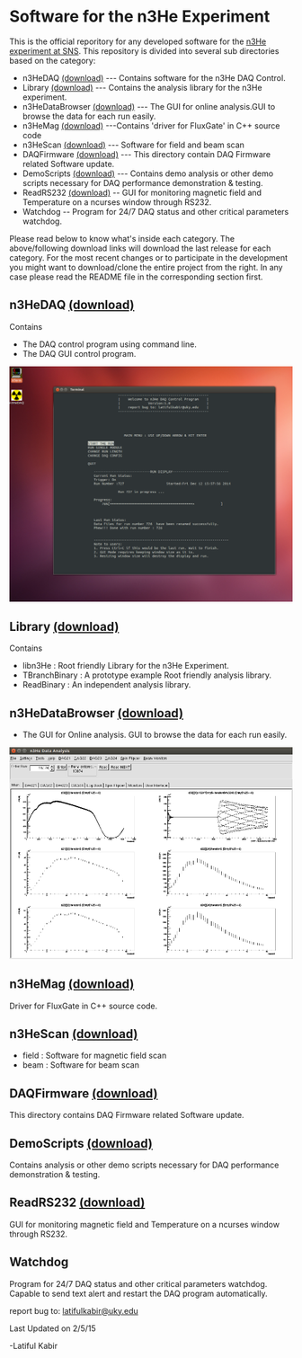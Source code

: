Software for the n3He Experiment
================================== 
This is the official reporitory for any developed software for the [n3He experiment at SNS][1].
This repository is divided into several sub directories based on the category:
* n3HeDAQ [(download)][2] --- Contains software for the n3He DAQ Control.
* Library [(download)][3] --- Contains the analysis library for the n3He experiment.
* n3HeDataBrowser [(download)][4] --- The GUI for online analysis.GUI to browse the data for each run easily.
* n3HeMag [(download)][5] ---Contains 'driver for FluxGate' in C++ source code 
* n3HeScan [(download)][6] --- Software for field and beam scan 
* DAQFirmware [(download)][7] --- This directory contain DAQ Firmware related Software update.
* DemoScripts [(download)][8] --- Contains demo analysis or other demo scripts necessary for DAQ performance demonstration & testing.
* ReadRS232 [(download)][9] -- GUI for monitoring magnetic field and Temperature on a ncurses window through RS232.
* Watchdog  -- Program for 24/7 DAQ status and other critical parameters watchdog.

Please read below to know what's inside each category.
The above/following download links will download the last release for each category. For the most recent changes or to participate in the development you might want to download/clone the entire project from the right. 
In any case please read the README file in the corresponding section first.

n3HeDAQ [(download)][2]
------------------------
Contains
   * The DAQ control program using command line.
   * The DAQ GUI control program.

![](https://raw.githubusercontent.com/latifkabir/n3He_Soft/master/n3HeDAQ/n3HeDAQ_demo.png "n3HeDAQ Control Program")


Library [(download)][3]
------------------------
Contains
   * libn3He : Root friendly Library for the n3He Experiment.
   * TBranchBinary : A prototype example Root friendly analysis library.
   * ReadBinary : An independent analysis library.
   

n3HeDataBrowser [(download)][4]
-------------------------------
   * The GUI for Online analysis. GUI to browse the data for each run easily.

![](https://raw.githubusercontent.com/latifkabir/n3He_Soft/master/n3HeDataBrowser/n3HeData/demo_n3HeDataBrowser.png "n3He Data Browser")


n3HeMag [(download)][5]
-------------------------
 Driver for FluxGate in C++ source code. 


n3HeScan [(download)][6]
--------------------------
  * field : Software for magnetic field scan
  * beam : Software for beam scan

DAQFirmware [(download)][7]
----------------------------
This directory contains DAQ Firmware related Software update.

DemoScripts [(download)][8]
----------------------------
Contains analysis or other demo scripts necessary for DAQ performance demonstration & testing.

ReadRS232 [(download)][9]
---------
GUI for monitoring magnetic field and Temperature on a ncurses window through RS232.

Watchdog
----------
Program for 24/7 DAQ status and other critical parameters watchdog. Capable to send text alert and restart the DAQ program automatically.

report bug to: latifulkabir@uky.edu

Last Updated on 2/5/15

-Latiful Kabir

[1]: http://n3he.wikispaces.com
[2]:http://raw.githubusercontent.com/latifkabir/n3HeReleases/master/n3HeDAQ.zip 
[3]:http://raw.githubusercontent.com/latifkabir/n3HeReleases/master/Library.zip
[4]:http://raw.githubusercontent.com/latifkabir/n3HeReleases/master/n3HeDataBrowser.zip
[5]:http://raw.githubusercontent.com/latifkabir/n3HeReleases/master/n3HeMag.zip
[6]:http://raw.githubusercontent.com/latifkabir/n3HeReleases/master/n3HeScan.zip
[7]:http://raw.githubusercontent.com/latifkabir/n3HeReleases/master/DAQFirmware.zip
[8]:http://raw.githubusercontent.com/latifkabir/n3HeReleases/master/DemoScripts.zip
[9]:http://raw.githubusercontent.com/latifkabir/n3HeReleases/master/ReadRS232.zip

	 

